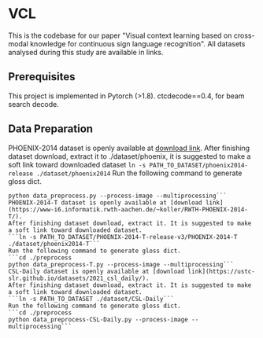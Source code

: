 # VCL
This is the codebase for our paper "Visual context learning based on cross-modal knowledge for continuous sign language recognition". 
All datasets analysed during this study are available in links. 
## Prerequisites
This project is implemented in Pytorch (>1.8).
ctcdecode==0.4, for beam search decode.
## Data Preparation
PHOENIX-2014 dataset is openly available at [download link](https://www-i6.informatik.rwth-aachen.de/~koller/RWTH-PHOENIX/).
After finishing dataset download, extract it to ./dataset/phoenix, it is suggested to make a soft link toward downloaded dataset
```ln -s PATH_TO_DATASET/phoenix2014-release ./dataset/phoenix2014```
Run the following command to generate gloss dict.
```cd ./preprocess
python data_preprocess.py --process-image --multiprocessing```
PHOENIX-2014-T dataset is openly available at [download link](https://www-i6.informatik.rwth-aachen.de/~koller/RWTH-PHOENIX-2014-T/).
After finishing dataset download, extract it. It is suggested to make a soft link toward downloaded dataset.
```ln -s PATH_TO_DATASET/PHOENIX-2014-T-release-v3/PHOENIX-2014-T ./dataset/phoenix2014-T```
Run the following command to generate gloss dict.
```cd ./preprocess
python data_preprocess-T.py --process-image --multiprocessing```
CSL-Daily dataset is openly available at [download link](https://ustc-slr.github.io/datasets/2021_csl_daily/).
After finishing dataset download, extract it. It is suggested to make a soft link toward downloaded dataset.
```ln -s PATH_TO_DATASET ./dataset/CSL-Daily```
Run the following command to generate gloss dict.
```cd ./preprocess
python data_preprocess-CSL-Daily.py --process-image --multiprocessing```

